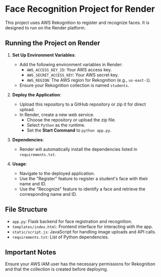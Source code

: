 # Face Recognition Project for Render

This project uses AWS Rekognition to register and recognize faces. It is designed to run on the Render platform.

## Running the Project on Render

1. **Set Up Environment Variables**:
   - Add the following environment variables in Render:
     - `AWS_ACCESS_KEY_ID`: Your AWS access key.
     - `AWS_SECRET_ACCESS_KEY`: Your AWS secret key.
     - `AWS_REGION`: The AWS region for Rekognition (e.g., `us-east-1`).
   - Ensure your Rekognition collection is named `students`.

2. **Deploy the Application**:
   - Upload this repository to a GitHub repository or zip it for direct upload.
   - In Render, create a new web service.
     - Choose the repository or upload the zip file.
     - Select `Python` as the runtime.
     - Set the **Start Command** to `python app.py`.

3. **Dependencies**:
   - Render will automatically install the dependencies listed in `requirements.txt`.

4. **Usage**:
   - Navigate to the deployed application.
   - Use the "Register" feature to register a student's face with their name and ID.
   - Use the "Recognize" feature to identify a face and retrieve the corresponding name and ID.

## File Structure

- `app.py`: Flask backend for face registration and recognition.
- `templates/index.html`: Frontend interface for interacting with the app.
- `static/script.js`: JavaScript for handling image uploads and API calls.
- `requirements.txt`: List of Python dependencies.

## Important Notes

Ensure your AWS IAM user has the necessary permissions for Rekognition and that the collection is created before deploying.

